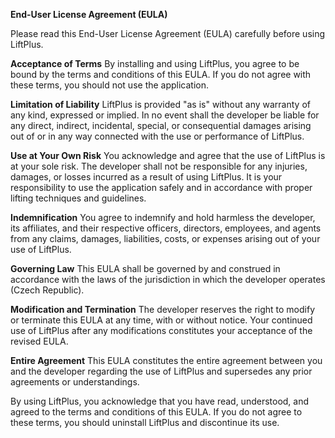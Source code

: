 **End-User License Agreement (EULA)**

Please read this End-User License Agreement (EULA) carefully before using LiftPlus.

**Acceptance of Terms**
By installing and using LiftPlus, you agree to be bound by the terms and conditions of this EULA. If you do not agree with these terms, you should not use the application.

**Limitation of Liability**
LiftPlus is provided "as is" without any warranty of any kind, expressed or implied. In no event shall the developer be liable for any direct, indirect, incidental, special, or consequential damages arising out of or in any way connected with the use or performance of LiftPlus.

**Use at Your Own Risk**
You acknowledge and agree that the use of LiftPlus is at your sole risk. The developer shall not be responsible for any injuries, damages, or losses incurred as a result of using LiftPlus. It is your responsibility to use the application safely and in accordance with proper lifting techniques and guidelines.

**Indemnification**
You agree to indemnify and hold harmless the developer, its affiliates, and their respective officers, directors, employees, and agents from any claims, damages, liabilities, costs, or expenses arising out of your use of LiftPlus.

**Governing Law**
This EULA shall be governed by and construed in accordance with the laws of the jurisdiction in which the developer operates (Czech Republic).

**Modification and Termination**
The developer reserves the right to modify or terminate this EULA at any time, with or without notice. Your continued use of LiftPlus after any modifications constitutes your acceptance of the revised EULA.

**Entire Agreement**
This EULA constitutes the entire agreement between you and the developer regarding the use of LiftPlus and supersedes any prior agreements or understandings.

By using LiftPlus, you acknowledge that you have read, understood, and agreed to the terms and conditions of this EULA. If you do not agree to these terms, you should uninstall LiftPlus and discontinue its use.
